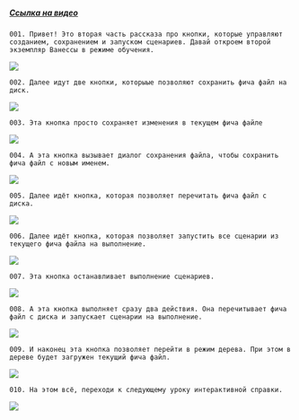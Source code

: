 ﻿##### [Ссылка на видео](https://youtu.be/uK0RNmIiUHU)

	001. Привет! Это вторая часть рассказа про кнопки, которые управляют созданием, сохранением и запуском сценариев. Давай откроем второй экземпляр Ванессы в режиме обучения.

![](https://vanessa-files.do.bit-erp.ru/Doc/1.2.040.1/MD/Глава02/images/000_КнопкиЗапускаСценариевЧастьДва.png)

	002. Далее идут две кнопки, которыые позволяют сохранить фича файл на диск.

![](https://vanessa-files.do.bit-erp.ru/Doc/1.2.040.1/MD/Глава02/images/003_КнопкиЗапускаСценариевЧастьДва.png)

	003. Эта кнопка просто сохраняет изменения в текущем фича файле

![](https://vanessa-files.do.bit-erp.ru/Doc/1.2.040.1/MD/Глава02/images/008_КнопкиЗапускаСценариевЧастьДва.png)

	004. А эта кнопка вызывает диалог сохранения файла, чтобы сохранить фича файл с новым именем.

![](https://vanessa-files.do.bit-erp.ru/Doc/1.2.040.1/MD/Глава02/images/013_КнопкиЗапускаСценариевЧастьДва.png)

	005. Далее идёт кнопка, которая позволяет перечитать фича файл с диска.

![](https://vanessa-files.do.bit-erp.ru/Doc/1.2.040.1/MD/Глава02/images/018_КнопкиЗапускаСценариевЧастьДва.png)

	006. Далее идёт кнопка, которая позволяет запустить все сценарии из текущего фича файла на выполнение.

![](https://vanessa-files.do.bit-erp.ru/Doc/1.2.040.1/MD/Глава02/images/023_КнопкиЗапускаСценариевЧастьДва.png)

	007. Эта кнопка останавливает выполнение сценариев.

![](https://vanessa-files.do.bit-erp.ru/Doc/1.2.040.1/MD/Глава02/images/028_КнопкиЗапускаСценариевЧастьДва.png)

	008. А эта кнопка выполняет сразу два действия. Она перечитывает фича файл с диска и запускает сценарии на выполнение.

![](https://vanessa-files.do.bit-erp.ru/Doc/1.2.040.1/MD/Глава02/images/034_КнопкиЗапускаСценариевЧастьДва.png)

	009. И наконец эта кнопка позволяет перейти в режим дерева. При этом в дереве будет загружен текущий фича файл.

![](https://vanessa-files.do.bit-erp.ru/Doc/1.2.040.1/MD/Глава02/images/039_КнопкиЗапускаСценариевЧастьДва.png)

	010. На этом всё, переходи к следующему уроку интерактивной справки.

![](https://vanessa-files.do.bit-erp.ru/Doc/1.2.040.1/MD/Глава02/images/042_КнопкиЗапускаСценариевЧастьДва.png)
